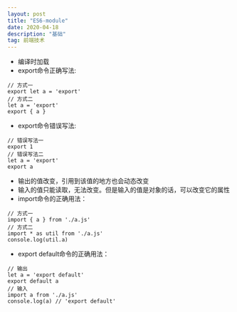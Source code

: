 ```yaml
---
layout: post
title: "ES6-module"
date: 2020-04-18 
description: "基础"
tag: 前端技术
---
```


* 编译时加载
* export命令正确写法:  
```
// 方式一
export let a = 'export'    
// 方式二
let a = 'export'
export { a }
```
* export命令错误写法:  
```
// 错误写法一
export 1
// 错误写法二
let a = 'export'
export a
```
* 输出的值改变，引用到该值的地方也会动态改变  
* 输入的值只能读取，无法改变。但是输入的值是对象的话，可以改变它的属性
* import命令的正确用法：
```
// 方式一
import { a } from './a.js'
// 方式二
import * as util from './a.js'
console.log(util.a)
```
* export default命令的正确用法：
```
// 输出
let a = 'export default'
export default a
// 输入
import a from './a.js'
console.log(a) // 'export default'
```
